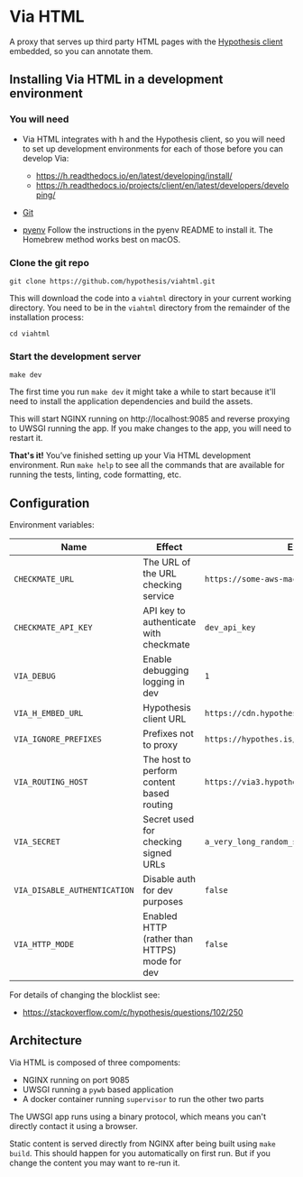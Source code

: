 Via HTML
========

A proxy that serves up third party HTML pages with the
[Hypothesis client](https://github.com/hypothesis/client) embedded, so you can
annotate them.

Installing Via HTML in a development environment
------------------------------------------------

### You will need

* Via HTML integrates with h and the Hypothesis client, so you will need to
  set up development environments for each of those before you can develop Via:

  * https://h.readthedocs.io/en/latest/developing/install/
  * https://h.readthedocs.io/projects/client/en/latest/developers/developing/

* [Git](https://git-scm.com/)

* [pyenv](https://github.com/pyenv/pyenv)
  Follow the instructions in the pyenv README to install it.
  The Homebrew method works best on macOS.

### Clone the git repo

    git clone https://github.com/hypothesis/viahtml.git

This will download the code into a `viahtml` directory in your current working
directory. You need to be in the `viahtml` directory from the remainder of the
installation process:

    cd viahtml

### Start the development server

    make dev

The first time you run `make dev` it might take a while to start because it'll
need to install the application dependencies and build the assets.

This will start NGINX running on http://localhost:9085 and reverse proxying to
UWSGI running the app. If you make changes to the app, you will need to restart
it.

**That's it!** You’ve finished setting up your Via HTML development environment. 
Run `make help` to see all the commands that are available for running the tests,
linting, code formatting, etc.

Configuration
-------------

Environment variables:

| Name | Effect | Example |
|------|--------|---------|
| `CHECKMATE_URL`       | The URL of the URL checking service       | `https://some-aws-machine` |
| `CHECKMATE_API_KEY`   | API key to authenticate with checkmate    | `dev_api_key` |
| `VIA_DEBUG`           | Enable debugging logging in dev           | `1` |
| `VIA_H_EMBED_URL`     | Hypothesis client URL                     | `https://cdn.hypothes.is/hypothesis` |
| `VIA_IGNORE_PREFIXES` | Prefixes not to proxy                     | `https://hypothes.is/,https://qa.hypothes.is/` |
| `VIA_ROUTING_HOST`    | The host to perform content based routing | `https://via3.hypothes.is` |
| `VIA_SECRET`          | Secret used for checking signed URLs      | `a_very_long_random_string` |
| `VIA_DISABLE_AUTHENTICATION` | Disable auth for dev purposes      | `false` |
| `VIA_HTTP_MODE` | Enabled HTTP (rather than HTTPS) mode for dev   | `false` |

For details of changing the blocklist see:

 * https://stackoverflow.com/c/hypothesis/questions/102/250

Architecture
------------

Via HTML is composed of three compoments:

 * NGINX running on port 9085
 * UWSGI running a `pywb` based application
 * A docker container running `supervisor` to run the other two parts
 
The UWSGI app runs using a binary protocol, which means you can't directly
contact it using a browser.

Static content is served directly from NGINX after being built using 
`make build`. This should happen for you automatically on first run. But if
you change the content you may want to re-run it.
